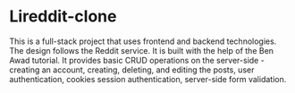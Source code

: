 # Lireddit-clone

This is a full-stack project that uses frontend and backend technologies. The design follows the Reddit service. It is built with the help of the Ben Awad tutorial. It provides basic CRUD operations on the server-side - creating an account, creating, deleting, and editing the posts, user authentication, cookies session authentication, server-side form validation.
